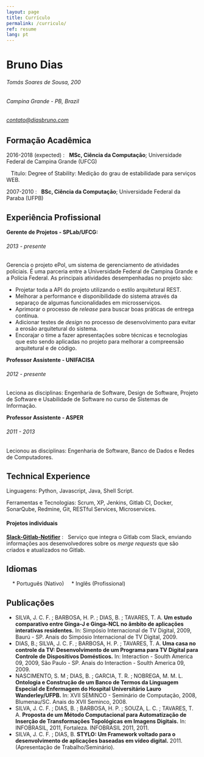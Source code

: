 ```yaml
---
layout: page
title: Currículo
permalink: /curriculo/
ref: resume
lang: pt
---
```


Bruno Dias
============
 
###### Tomás Soares de Sousa, 200

###### Campina Grande - PB, Brazil

###### contato@diasbruno.com

Formação Acadêmica
---------

2016-2018 (expected)
:   **MSc, Ciência da Computação**; Universidade Federal de Campina Grande (UFCG)

    Titulo: Degree of Stability: Medição do grau de estabilidade para serviços WEB.

2007-2010
:   **BSc, Ciência da Computação**; Universidade Federal da Paraba (UFPB)


Experiência Profissional
----------

**Gerente de Projetos - SPLab/UFCG:**

###### 2013 - presente

Gerencia o projeto ePol, um sistema de gerenciamento de atividades policiais. É uma parceria entre a Universidade Federal de Campina Grande e a Polícia Federal. As principais atividades desempenhadas no projeto são: 

* Projetar toda a API do projeto utilizando o estilo arquitetural REST. 
* Melhorar a performance e disponibilidade do sistema através da separaço de algumas funcionalidades em microsserviços.  
* Aprimorar o processo de *release* para buscar boas práticas de entrega contínua. 
* Adicionar testes de *design* no processo de desenvolvimento para evitar a erosão arquitetural do sistema. 
* Encorajar o time a fazer apresentações sobre técnicas e tecnologias que esto sendo aplicadas no projeto para melhorar a compreensão arquitetural e de código. 

**Professor Assistente - UNIFACISA**

###### 2012 - presente

Leciona as disciplinas: Engenharia de Software, Design de Software, Projeto de Software e Usabilidade de Software no curso de Sistemas de Informação.

**Professor Assistente - ASPER**

###### 2011 - 2013

Lecionou as disciplinas: Engenharia de Software, Banco de Dados e Redes de Computadores.

Technical Experience
--------------------

Linguagens: Python, Javascript, Java, Shell Script. 

Ferramentas e Tecnologias: Scrum, XP, Jenkins, Gitlab CI, Docker, SonarQube, Redmine, Git, RESTful Services, Microservices. 

#### Projetos individuais

**[Slack-Gitlab-Notifier](https://github.com/brunojdo/slack-gitlab-notifier)**
:   Serviço que integra o Gitlab com Slack, enviando informações aos desenvolvedores sobre os *merge requests* que são criados e atualizados no Gitlab.

Idiomas
--------------------

     * Português (Nativo)
     * Inglês (Profissional)
     
Publicações
--------------------

* SILVA, J. C. F. ; BARBOSA, H. P. ; DIAS, B. ; TAVARES, T. A. **Um estudo comparativo entre Ginga-J e Ginga-NCL no âmbito de aplicações interativas residentes.** In: Simpósio Internacional de TV Digital, 2009, Baurú - SP. Anais do Simpósio Internacional de TV Digital, 2009.
* DIAS, B.; SILVA, J. C. F. ; BARBOSA, H. P. ; TAVARES, T. A. **Uma casa no controle da TV: Desenvolvimento de um Programa para TV Digital para Controle de Dispositivos Domésticos.** In: Interaction - Soulth America 09, 2009, São Paulo - SP. Anais do Interaction - Soulth America 09, 2009.
* NASCIMENTO, S. M ; DIAS, B. ; GARCIA, T. R. ; NOBREGA, M. M. L. **Ontologia e Construção de um Banco de Termos da Linguagem Especial de Enfermagem do Hospital Universitário Lauro Wanderley/UFPB.** In: XVII SEMINCO - Seminário de Computação, 2008, Blumenau/SC. Anais do XVII Seminco, 2008.
* SILVA, J. C. F. ; DIAS, B. ; BARBOSA, H. P. ; SOUZA, L. C. ; TAVARES, T. A. **Proposta de um Método Computacional para Automatização de Inserção de Transformações Topológicas em Imagens Digitais.** In: INFOBRASIL, 2011, Fortaleza. INFOBRASIL 2011, 2011.
* SILVA, J. C. F. ; DIAS, B. **STYLO: Um Framework voltado para o desenvolvimento de aplicações baseadas em vídeo digital.** 2011. (Apresentação de Trabalho/Seminário).
